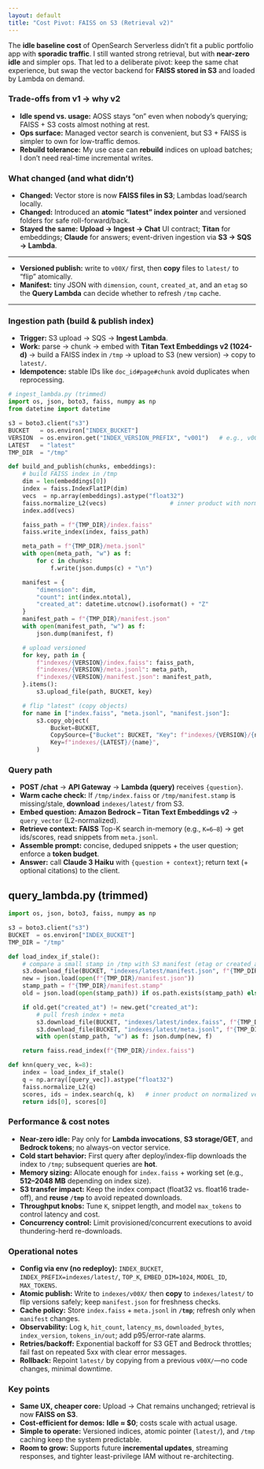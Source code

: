 ```yaml
---
layout: default
title: "Cost Pivot: FAISS on S3 (Retrieval v2)"
---
```


The **idle baseline cost** of OpenSearch Serverless didn’t fit a public portfolio app with **sporadic traffic**. I still wanted strong retrieval, but with **near-zero idle** and simpler ops. That led to a deliberate pivot: keep the same chat experience, but swap the vector backend for **FAISS stored in S3** and loaded by Lambda on demand.

### Trade-offs from v1 → why v2
- **Idle spend vs. usage:** AOSS stays “on” even when nobody’s querying; FAISS + S3 costs almost nothing at rest.
- **Ops surface:** Managed vector search is convenient, but S3 + FAISS is simpler to own for low-traffic demos.
- **Rebuild tolerance:** My use case can **rebuild** indices on upload batches; I don’t need real-time incremental writes.

### What changed (and what didn’t)
- **Changed:** Vector store is now **FAISS files in S3**; Lambdas load/search locally.
- **Changed:** Introduced an **atomic “latest” index pointer** and versioned folders for safe roll-forward/back.
- **Stayed the same:** **Upload → Ingest → Chat** UI contract; **Titan** for embeddings; **Claude** for answers; event-driven ingestion via **S3 → SQS → Lambda**.

---


- **Versioned publish:** write to `v00X/` first, then **copy** files to `latest/` to “flip” atomically.
- **Manifest:** tiny JSON with `dimension`, `count`, `created_at`, and an `etag` so the **Query Lambda** can decide whether to refresh `/tmp` cache.

---

### Ingestion path (build & publish index)
- **Trigger:** S3 upload → SQS → **Ingest Lambda**.
- **Work:** parse → chunk → embed with **Titan Text Embeddings v2 (1024-d)** → build a FAISS index in `/tmp` → upload to S3 (new version) → copy to `latest/`.
- **Idempotence:** stable IDs like `doc_id#page#chunk` avoid duplicates when reprocessing.

```python
# ingest_lambda.py (trimmed)
import os, json, boto3, faiss, numpy as np
from datetime import datetime

s3 = boto3.client("s3")
BUCKET   = os.environ["INDEX_BUCKET"]
VERSION  = os.environ.get("INDEX_VERSION_PREFIX", "v001")   # e.g., v003 when publishing
LATEST   = "latest"
TMP_DIR  = "/tmp"

def build_and_publish(chunks, embeddings):
    # build FAISS index in /tmp
    dim = len(embeddings[0])
    index = faiss.IndexFlatIP(dim)
    vecs  = np.array(embeddings).astype("float32")
    faiss.normalize_L2(vecs)                  # inner product with normalized vectors ≈ cosine
    index.add(vecs)

    faiss_path = f"{TMP_DIR}/index.faiss"
    faiss.write_index(index, faiss_path)

    meta_path = f"{TMP_DIR}/meta.jsonl"
    with open(meta_path, "w") as f:
        for c in chunks:
            f.write(json.dumps(c) + "\n")

    manifest = {
        "dimension": dim,
        "count": int(index.ntotal),
        "created_at": datetime.utcnow().isoformat() + "Z"
    }
    manifest_path = f"{TMP_DIR}/manifest.json"
    with open(manifest_path, "w") as f:
        json.dump(manifest, f)

    # upload versioned
    for key, path in {
        f"indexes/{VERSION}/index.faiss": faiss_path,
        f"indexes/{VERSION}/meta.jsonl": meta_path,
        f"indexes/{VERSION}/manifest.json": manifest_path,
    }.items():
        s3.upload_file(path, BUCKET, key)

    # flip "latest" (copy objects)
    for name in ["index.faiss", "meta.jsonl", "manifest.json"]:
        s3.copy_object(
            Bucket=BUCKET,
            CopySource={"Bucket": BUCKET, "Key": f"indexes/{VERSION}/{name}"},
            Key=f"indexes/{LATEST}/{name}",
        )
```

### Query path
- **POST /chat** → **API Gateway** → **Lambda (query)** receives `{question}`.
- **Warm cache check:** If `/tmp/index.faiss` or `/tmp/manifest.stamp` is missing/stale, **download** `indexes/latest/` from S3.
- **Embed question:** **Amazon Bedrock – Titan Text Embeddings v2** → `query_vector` (L2-normalized).
- **Retrieve context:** **FAISS** Top-K search in-memory (e.g., `K=6–8`) → get ids/scores, read snippets from `meta.jsonl`.
- **Assemble prompt:** concise, deduped snippets + the user question; enforce a **token budget**.
- **Answer:** call **Claude 3 Haiku** with `{question + context}`; return text (+ optional citations) to the client.

## query_lambda.py (trimmed)

```python
import os, json, boto3, faiss, numpy as np

s3 = boto3.client("s3")
BUCKET  = os.environ["INDEX_BUCKET"]
TMP_DIR = "/tmp"

def load_index_if_stale():
    # compare a small stamp in /tmp with S3 manifest (etag or created_at)
    s3.download_file(BUCKET, "indexes/latest/manifest.json", f"{TMP_DIR}/manifest.json")
    new = json.load(open(f"{TMP_DIR}/manifest.json"))
    stamp_path = f"{TMP_DIR}/manifest.stamp"
    old = json.load(open(stamp_path)) if os.path.exists(stamp_path) else {}

    if old.get("created_at") != new.get("created_at"):
        # pull fresh index + meta
        s3.download_file(BUCKET, "indexes/latest/index.faiss", f"{TMP_DIR}/index.faiss")
        s3.download_file(BUCKET, "indexes/latest/meta.jsonl", f"{TMP_DIR}/meta.jsonl")
        with open(stamp_path, "w") as f: json.dump(new, f)

    return faiss.read_index(f"{TMP_DIR}/index.faiss")

def knn(query_vec, k=8):
    index = load_index_if_stale()
    q = np.array([query_vec]).astype("float32")
    faiss.normalize_L2(q)
    scores, ids = index.search(q, k)   # inner product on normalized vectors
    return ids[0], scores[0]
```

### Performance & cost notes
- **Near-zero idle:** Pay only for **Lambda invocations**, **S3 storage/GET**, and **Bedrock tokens**; no always-on vector service.
- **Cold start behavior:** First query after deploy/index-flip downloads the index to `/tmp`; subsequent queries are **hot**.
- **Memory sizing:** Allocate enough for `index.faiss` + working set (e.g., **512–2048 MB** depending on index size).
- **S3 transfer impact:** Keep the index compact (float32 vs. float16 trade-off), and **reuse `/tmp`** to avoid repeated downloads.
- **Throughput knobs:** Tune `K`, snippet length, and model `max_tokens` to control latency and cost.
- **Concurrency control:** Limit provisioned/concurrent executions to avoid thundering-herd re-downloads.

### Operational notes
- **Config via env (no redeploy):** `INDEX_BUCKET`, `INDEX_PREFIX=indexes/latest/`, `TOP_K`, `EMBED_DIM=1024`, `MODEL_ID`, `MAX_TOKENS`.
- **Atomic publish:** Write to `indexes/v00X/` then **copy** to `indexes/latest/` to flip versions safely; keep `manifest.json` for freshness checks.
- **Cache policy:** Store `index.faiss` + `meta.jsonl` in **`/tmp`**; refresh only when `manifest` changes.
- **Observability:** Log `k`, `hit_count`, `latency_ms`, `downloaded_bytes`, `index_version`, `tokens_in/out`; add p95/error-rate alarms.
- **Retries/backoff:** Exponential backoff for S3 GET and Bedrock throttles; fail fast on repeated 5xx with clear error messages.
- **Rollback:** Repoint `latest/` by copying from a previous `v00X/`—no code changes, minimal downtime.

### Key points
- **Same UX, cheaper core:** Upload → Chat remains unchanged; retrieval is now **FAISS on S3**.
- **Cost-efficient for demos:** **Idle ≈ $0**; costs scale with actual usage.
- **Simple to operate:** Versioned indices, atomic pointer (`latest/`), and `/tmp` caching keep the system predictable.
- **Room to grow:** Supports future **incremental updates**, streaming responses, and tighter least-privilege IAM without re-architecting.